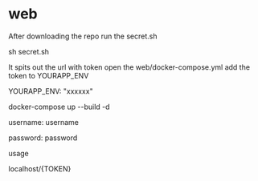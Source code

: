 # web

After downloading the repo
run the secret.sh 


sh secret.sh 


It spits out the url with token
open the web/docker-compose.yml
add the token to YOURAPP_ENV
 
 
 YOURAPP_ENV: "xxxxxx"
 
 docker-compose up --build -d
 
 username: username
 
 
 password: password


usage

localhost/{TOKEN}
